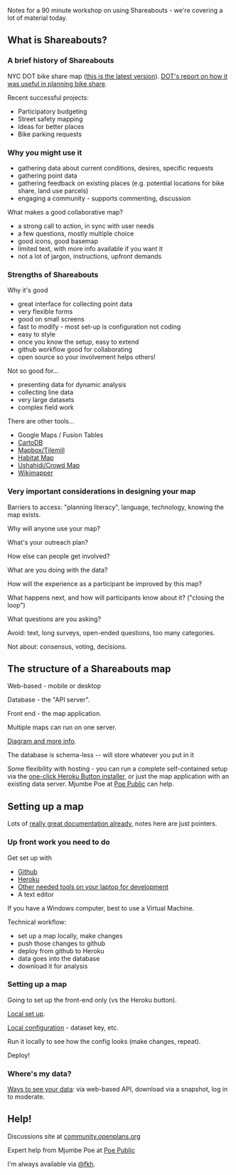Notes for a 90 minute workshop on using Shareabouts - we're covering a lot of material today. 

## What is Shareabouts?

### A brief history of Shareabouts

NYC DOT bike share map ([this is the latest version](http://nycbikeshare.herokuapp.com/)). 
[DOT's report on how it was useful in planning bike share](http://www.nyc.gov/html/dot/downloads/pdf/bike-share-outreach-report.pdf).

Recent successful projects:
* Participatory budgeting
* Street safety mapping
* Ideas for better places
* Bike parking requests

### Why you might use it
* gathering data about current conditions, desires, specific requests
* gathering point data 
* gathering feedback on existing places (e.g. potential locations for bike share, land use parcels)
* engaging a community - supports commenting, discussion

What makes a good collaborative map?
* a strong call to action, in sync with user needs
* a few questions, mostly multiple choice
* good icons, good basemap
* limited text, with more info available if you want it
* not a lot of jargon, instructions, upfront demands

### Strengths of Shareabouts 

Why it's good
* great interface for collecting point data
* very flexible forms
* good on small screens
* fast to modify - most set-up is configuration not coding 
* easy to style
* once you know the setup, easy to extend
* github workflow good for collaborating
* open source so your involvement helps others!

Not so good for...
* presenting data for dynamic analysis
* collecting line data
* very large datasets
* complex field work

There are other tools...
* Google Maps / Fusion Tables
* [CartoDB](http://cartodb.com)
* [Mapbox/Tilemill](https://www.mapbox.com/) 
* [Habitat Map](http://habitatmap.org/markers) 
* [Ushahidi/Crowd Map](http://www.ushahidi.com/)
* [Wikimapper](http://wikimapping.com/wordpress/)

### Very important considerations in designing your map

Barriers to access: "planning literacy", language, technology, knowing the map exists.

Why will anyone use your map? 

What's your outreach plan?

How else can people get involved?

What are you doing with the data? 

How will the experience as a participant be improved by this map?

What happens next, and how will participants know about it? ("closing the loop")

What questions are you asking?

Avoid: text, long surveys, open-ended questions, too many categories.

Not about: consensus, voting, decisions.


## The structure of a Shareabouts map

Web-based - mobile or desktop

Database - the "API server".

Front end - the map application.

Multiple maps can run on one server.

[Diagram and more info](https://github.com/openplans/shareabouts/blob/master/doc/ARCHITECTURE.md).

The database is schema-less -- will store whatever you put in it

Some flexibility with hosting - you can run a complete self-contained setup 
via the [one-click Heroku Button installer](https://github.com/openplans/shareabouts/blob/master/doc/HEROKU_BUTTON.md), 
or just the map application with an existing data server. Mjumbe Poe at [Poe Public](http://about.mjumbepoe.com/) 
can help.

## Setting up a map

Lots of [really great documentation already](https://github.com/openplans/shareabouts#shareabouts-), 
notes here are just pointers.

### Up front work you need to do

Get set up with 
* [Github](http://github.com)
* [Heroku](http://heroku.com)
* [Other needed tools on your laptop for development](https://github.com/openplans/shareabouts/tree/master/doc#local-setup)
* A text editor

If you have a Windows computer, best to use a Virtual Machine.

Technical workflow:
* set up a map locally, make changes
* push those changes to github
* deploy from github to Heroku
* data goes into the database
* download it for analysis

### Setting up a map

Going to set up the front-end only (vs the Heroku button).

[Local set up](https://github.com/openplans/shareabouts/blob/master/doc/README.md#local-setup).

[Local configuration](https://github.com/openplans/shareabouts/blob/master/doc/CONFIG.md) - dataset key, etc.

Run it locally to see how the config looks (make changes, repeat).

Deploy!

### Where's my data?

[Ways to see your data](https://github.com/openplans/shareabouts/blob/master/doc/GETTING_YOUR_DATA.md): 
via web-based API, download via a snapshot, log in to moderate. 


## Help!

Discussions site at [community.openplans.org](http://community.openplans.org)

Expert help from Mjumbe Poe at [Poe Public](http://about.mjumbepoe.com/) 

I'm always available via [@fkh](http://twitter.com/fkh).
